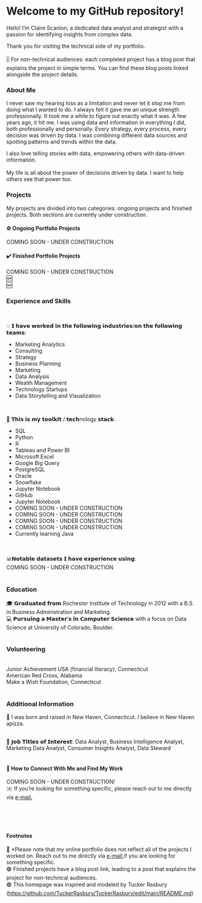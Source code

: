 # Welcome to my GitHub repository!

Hello! I’m Claire Scanlon, a dedicated data analyst and strategist with a passion for identifying insights from complex data. 

Thank you for visiting the technical side of my portfolio. </br> </br>
 🎚️ For non-technical audiences: each completed project has a blog post that explains the project in simple terms. You can find these blog posts linked alongside the project details. 

### About Me  </br>
I never saw my hearing loss as a limitation and never let it stop me from doing what I wanted to do. I always felt it gave me an unique strength professionally. It took me a while to figure out exactly what it was. A few years ago, it hit me. I was using data and information in everything I did, both professionally and personally. Every strategy, every process, every decision was driven by data. I was combining different data sources and spotting patterns and trends within the data.
</br> 

I also love telling stories with data, empowering others with data-driven information. 
</br>
</br>
My life is all about the power of decisions driven by data. I want to help others see that power too.
</br>

### Projects
My projects are divided into two categories: ongoing projects and finished projects. Both sections are currently under construction.

 #### ⚙️ Ongoing Portfolio Projects </br>
  COMING SOON - UNDER CONSTRUCTION

 #### ✔️ Finished Portfolio Projects </br>
  COMING SOON - UNDER CONSTRUCTION
</br> 🆕
</br> 🆕

### Experience and Skills
</br>

💡	 𝗜 𝗵𝗮𝘃𝗲 𝘄𝗼𝗿𝗸𝗲𝗱 𝗶𝗻 𝘁𝗵𝗲 𝗳𝗼𝗹𝗹𝗼𝘄𝗶𝗻𝗴 𝗶𝗻𝗱𝘂𝘀𝘁𝗿𝗶𝗲𝘀/𝗼𝗻 𝘁𝗵𝗲 𝗳𝗼𝗹𝗹𝗼𝘄𝗶𝗻𝗴 𝘁𝗲𝗮𝗺𝘀:
<ul>
  <li>Marketing Analytics</li>
  <li>Consulting</li>
  <li>Strategy</li>
  <li>Business Planning</li>
  <li>Marketing</li>
  <li>Data Analysis</li>
  <li>Wealth Management</li>
  <li>Technology Startups</li>
  <li>Data Storytelling and Visualization </li>
</ul>
</br>

🧰 𝗧𝗵𝗶𝘀 𝗶𝘀 𝗺𝘆 𝘁𝗼𝗼𝗹𝗸𝗶𝘁 / 𝘁𝗲𝗰𝗵nology 𝘀𝘁𝗮𝗰𝗸: 
<ul>
    <li>SQL</li>
    <li>Python</li>
    <li>R</li>
    <li>Tableau and Power BI</li>
    <li>Microsoft Excel</li>
    <li>Google Big Query</li>
    <li>PostgreSQL</li>
    <li>Oracle</li>
    <li>Snowflake</li>
    <li>Jupyter Notebook</li>
    <li>GitHub</li>
    <li>Jupyter Notebook</li>
     <li>   COMING SOON - UNDER CONSTRUCTION  </li>
    <li>   COMING SOON - UNDER CONSTRUCTION  </li>
     <li>   COMING SOON - UNDER CONSTRUCTION  </li>
    <li>   COMING SOON - UNDER CONSTRUCTION  </li>
    <li>Currently learning Java</li>
</ul>
 </br>
  </br>
 📊𝗡𝗼𝘁𝗮𝗯𝗹𝗲 𝗱𝗮𝘁𝗮𝘀𝗲𝘁𝘀 𝗜 𝗵𝗮𝘃𝗲 𝗲𝘅𝗽𝗲𝗿𝗶𝗲𝗻𝗰𝗲 𝘂𝘀𝗶𝗻𝗴:
 </br>
  COMING SOON - UNDER CONSTRUCTION  </br>
 </br>
 
### Education
🎓 𝗚𝗿𝗮𝗱𝘂𝗮𝘁𝗲𝗱 𝗳𝗿𝗼𝗺 Rochester Institute of Technology in 2012 with a B.S. in Business Administration and Marketing. </br>
💻 𝗣𝘂𝗿𝘀𝘂𝗶𝗻𝗴 𝗮 𝗠𝗮𝘀𝘁𝗲𝗿’𝘀 𝗶𝗻 𝗖𝗼𝗺𝗽𝘂𝘁𝗲𝗿 𝗦𝗰𝗶𝗲𝗻𝗰𝗲 with a focus on Data Science at University of Colorado, Boulder.  
</br>
### Volunteering
</br> Junior Achievement USA (financial literacy), Connecticut
</br> American Red Cross, Alabama
</br> Make a Wish Foundation, Connecticut
</br>
</br>
### Additional Information
📌 I was born and raised in New Haven, Connecticut. I believe in New Haven apizza.
</br>
</br>

💫 𝗝𝗼𝗯 𝗧𝗶𝘁𝗹𝗲𝘀 𝗼𝗳 𝗜𝗻𝘁𝗲𝗿𝗲𝘀𝘁: Data Analyst, Business Intelligence Analyst, Marketing Data Analyst, Consumer Insights Analyst, Data Steward
</br>
</br>

#### 🔎 How to Connect With Me and Find My Work </br>
 COMING SOON - UNDER CONSTRUCTION! </br>
 ✉️ If you’re looking for something specific, please reach out to me directly via <a href="mailto:clairehelenscanlon@gmail.com"> e-mail. </a>

</br>
</br>
</br>

#### Footnotes
🔴 *Please note that my online portfolio does not reflect all of the projects I worked on. Reach out to me directly via  <a href="mailto:clairehelenscanlon@gmail.com"> e-mail </a> if you are looking for something specific.  </br>
🟢 Finished projects have a blog post link, leading to a post that explains the project for non-technical audiences. </br>
🟢 This homepage was inspired and modeled by Tucker Rasbury (https://github.com/TuckerRasbury/TuckerRasbury/edit/main/README.md)


